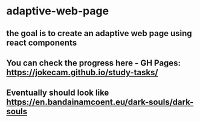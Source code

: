 # adaptive-web-page
## the goal is to create an adaptive web page using react components
## You can check the progress here - GH Pages: https://jokecam.github.io/study-tasks/
## Eventually should look like https://en.bandainamcoent.eu/dark-souls/dark-souls
